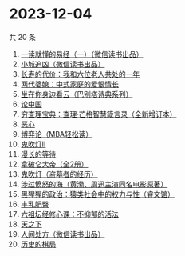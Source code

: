 # 2023-12-04

共 20 条

<!-- BEGIN WEREAD -->
<!-- 最后更新时间 2023-12-04 00:06:28 +0800 -->
1. [一读就懂的易经（一）（微信读书出品）](https://weread.qq.com/web/bookDetail/89d32d90813ab85c3g010752)
1. [小城追凶（微信读书出品）](https://weread.qq.com/web/bookDetail/01532ef0813ab85b2g019a45)
1. [长寿的代价：我和六位老人共处的一年](https://weread.qq.com/web/bookDetail/6b9326d0720930516b9bd36)
1. [两代婆媳：中式家庭的爱恨情长](https://weread.qq.com/web/bookDetail/8b532c00813ab84e4g0139ee)
1. [坐在你身边看云（巴别塔诗典系列）](https://weread.qq.com/web/bookDetail/29f32c10813ab85c2g014fb4)
1. [论中国](https://weread.qq.com/web/bookDetail/304323205df496304babec5)
1. [穷查理宝典：查理·芒格智慧箴言录（全新增订本）](https://weread.qq.com/web/bookDetail/2e0320e05cc92c2e0796c5a)
1. [恶心](https://weread.qq.com/web/bookDetail/266322d0813ab85b9g010c25)
1. [博弈论（MBA轻松读）](https://weread.qq.com/web/bookDetail/d6e3262072374cf3d6e45c5)
1. [鬼吹灯II](https://weread.qq.com/web/bookDetail/c6732ae0571980c679ebd2a)
1. [漫长的等待](https://weread.qq.com/web/bookDetail/f2932290813ab84dfg013dd6)
1. [拿破仑大帝（全2册）](https://weread.qq.com/web/bookDetail/aca32640813ab754fg0142da)
1. [鬼吹灯（盗墓者的经历）](https://weread.qq.com/web/bookDetail/c8532e60581277c852d02a1)
1. [涉过愤怒的海（黄渤、周迅主演同名电影原著）](https://weread.qq.com/web/bookDetail/2be327e0813ab850dg016536)
1. [黑猩猩的政治：猿类社会中的权力与性（睿文馆）](https://weread.qq.com/web/bookDetail/34c321d07182db0734c3dae)
1. [丰乳肥臀](https://weread.qq.com/web/bookDetail/ea532d2071938fb5ea51430)
1. [六祖坛经修心课：不抑郁的活法](https://weread.qq.com/web/bookDetail/4da323c0813ab82c0g018d7a)
1. [天之下](https://weread.qq.com/web/bookDetail/4de326a0721770aa4de95f4)
1. [人间处方（微信读书出品）](https://weread.qq.com/web/bookDetail/85d32cd0813ab82e0g012433)
1. [历史的棋局](https://weread.qq.com/web/bookDetail/b48327f0813ab8582g0193ae)
<!-- END WEREAD -->